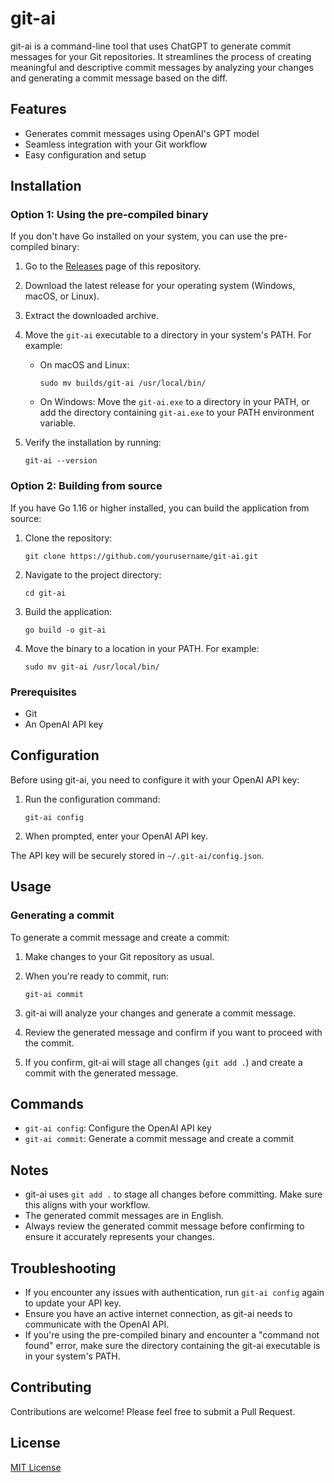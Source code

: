 # git-ai

git-ai is a command-line tool that uses ChatGPT to generate commit messages for your Git repositories. It streamlines the process of creating meaningful and descriptive commit messages by analyzing your changes and generating a commit message based on the diff.

## Features

- Generates commit messages using OpenAI's GPT model
- Seamless integration with your Git workflow
- Easy configuration and setup

## Installation

### Option 1: Using the pre-compiled binary

If you don't have Go installed on your system, you can use the pre-compiled binary:

1. Go to the [Releases](https://github.com/yourusername/git-ai/releases) page of this repository.
2. Download the latest release for your operating system (Windows, macOS, or Linux).
3. Extract the downloaded archive.
4. Move the `git-ai` executable to a directory in your system's PATH. For example:

   - On macOS and Linux:
     ```
     sudo mv builds/git-ai /usr/local/bin/
     ```
   - On Windows: 
     Move the `git-ai.exe` to a directory in your PATH, or add the directory containing `git-ai.exe` to your PATH environment variable.

5. Verify the installation by running:
   ```
   git-ai --version
   ```

### Option 2: Building from source

If you have Go 1.16 or higher installed, you can build the application from source:

1. Clone the repository:
   ```
   git clone https://github.com/yourusername/git-ai.git
   ```

2. Navigate to the project directory:
   ```
   cd git-ai
   ```

3. Build the application:
   ```
   go build -o git-ai
   ```

4. Move the binary to a location in your PATH. For example:
   ```
   sudo mv git-ai /usr/local/bin/
   ```

### Prerequisites

- Git
- An OpenAI API key

## Configuration

Before using git-ai, you need to configure it with your OpenAI API key:

1. Run the configuration command:
   ```
   git-ai config
   ```

2. When prompted, enter your OpenAI API key.

The API key will be securely stored in `~/.git-ai/config.json`.

## Usage

### Generating a commit

To generate a commit message and create a commit:

1. Make changes to your Git repository as usual.

2. When you're ready to commit, run:
   ```
   git-ai commit
   ```

3. git-ai will analyze your changes and generate a commit message.

4. Review the generated message and confirm if you want to proceed with the commit.

5. If you confirm, git-ai will stage all changes (`git add .`) and create a commit with the generated message.

## Commands

- `git-ai config`: Configure the OpenAI API key
- `git-ai commit`: Generate a commit message and create a commit

## Notes

- git-ai uses `git add .` to stage all changes before committing. Make sure this aligns with your workflow.
- The generated commit messages are in English.
- Always review the generated commit message before confirming to ensure it accurately represents your changes.

## Troubleshooting

- If you encounter any issues with authentication, run `git-ai config` again to update your API key.
- Ensure you have an active internet connection, as git-ai needs to communicate with the OpenAI API.
- If you're using the pre-compiled binary and encounter a "command not found" error, make sure the directory containing the git-ai executable is in your system's PATH.

## Contributing

Contributions are welcome! Please feel free to submit a Pull Request.

## License

[MIT License](LICENSE)